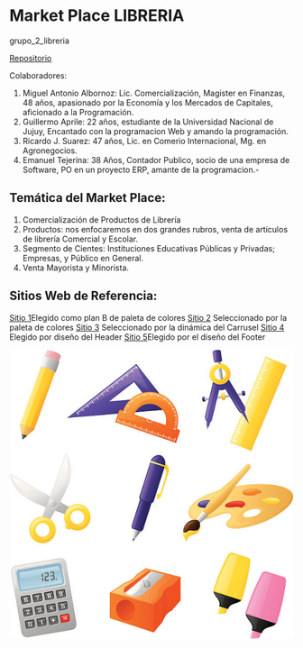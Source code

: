 # Market Place LIBRERIA
grupo_2_libreria 

[Repositorio](https://github.com/Manustoteles/grupo_2_libreria.git)

Colaboradores: 
1. Miguel Antonio Albornoz: Lic. Comercialización, Magister en Finanzas, 48 años, apasionado por la Economía y los Mercados de Capitales, aficionado a la Programación.          
2. Guillermo Aprile: 22 años, estudiante de la Universidad Nacional de Jujuy, Encantado con la programacion Web y amando la programación.
3. Ricardo J. Suarez: 47 años, Lic. en Comerio Internacional, Mg. en Agronegocios.
4. Emanuel Tejerina: 38 Años, Contador Publico, socio de una empresa de Software, PO en un proyecto ERP, amante de la programacion.-



## Temática del Market Place:


1. Comercialización de Productos de Librería          
2. Productos: nos enfocaremos en dos grandes rubros, venta de artículos de librería Comercial y Escolar.
3. Segmento de Cientes: Instituciones Educativas Públicas y Privadas; Empresas, y Público en General.
4. Venta Mayorista y Minorista.



## Sitios Web de Referencia:
[Sitio 1](https://www.libreriaslevalle.com/)Elegido como plan B de paleta de colores
[Sitio 2](https://www.laeditorial.com.ar/)
Seleccionado por la paleta de colores
[Sitio 3](https://www.zara.com/ar/) Seleccionado por la dinámica del Carrusel
[Sitio 4](https://librerialasflores.com.ar/) Elegido por diseño del Header
[Sitio 5](https://libreriathesis.com.ar/)Elegido por el diseño del Footer





![Alt text](image.png)